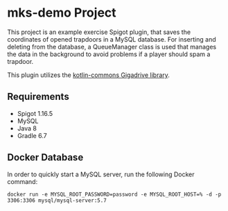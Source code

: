 # mks-demo Project

This project is an example exercise Spigot plugin, that saves the coordinates of opened trapdoors in a MySQL database.
For inserting and deleting from the database, a QueueManager class is used that manages the data in the background to
avoid problems if a player should spam a trapdoor.

This plugin utilizes the [kotlin-commons Gigadrive library](https://gitlab.com/Gigadrive/kotlin-commons).

## Requirements

+ Spigot 1.16.5
+ MySQL
+ Java 8
+ Gradle 6.7

## Docker Database

In order to quickly start a MySQL server, run the following Docker command:

```shell
docker run -e MYSQL_ROOT_PASSWORD=password -e MYSQL_ROOT_HOST=% -d -p 3306:3306 mysql/mysql-server:5.7
```
